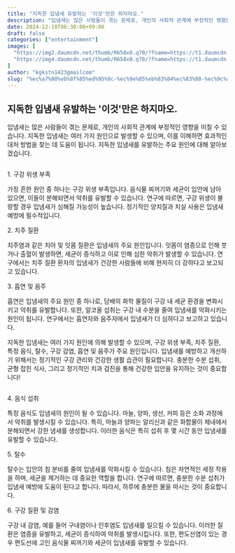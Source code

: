 ```yaml
---
title: "지독한 입냄새 유발하는 '이것'만은 하지마오."
description: "입냄새는 많은 사람들이 겪는 문제로, 개인의 사회적 관계에 부정적인 영향을 미칠 수 있습니다. 지독한 입냄새는 여러 가지 원인으로 발생할 수 있으며, 이를 이해하면 효과적인 대처 방법을 찾는 데 도움이 됩니다. 지독한 입냄새를 유발하는 주요 원인에 대해 알아보겠습니다."
date: 2024-12-18T06:30:00+09:00
draft: false
categories: ["entertainment"]
images: [
  "https://img2.daumcdn.net/thumb/R658x0.q70/?fname=https://t1.daumcdn.net/news/202412/04/happiness/20241204160002456mjpa.jpg"
  "https://img4.daumcdn.net/thumb/R658x0.q70/?fname=https://t1.daumcdn.net/news/202412/04/happiness/20241204160002713etyq.webp"
]
author: "kgkstn1423gmailcom"
slug: "%ec%a7%80%eb%8f%85%ed%95%9c-%ec%9e%85%eb%83%84%ec%83%88-%ec%9c%a0%eb%b0%9c%ed%95%98%eb%8a%94-%ec%9d%b4%ea%b2%83%eb%a7%8c%ec%9d%80-%ed%95%98%ec%a7%80%eb%a7%88%ec%98%a4"
---
```


<h2 >지독한 입냄새 유발하는 '이것'만은 하지마오.</h2> <p>입냄새는 많은 사람들이 겪는 문제로, 개인의 사회적 관계에 부정적인 영향을 미칠 수 있습니다. 지독한 입냄새는 여러 가지 원인으로 발생할 수 있으며, 이를 이해하면 효과적인 대처 방법을 찾는 데 도움이 됩니다. 지독한 입냄새를 유발하는 주요 원인에 대해 알아보겠습니다.</p> <figure ><img src="https://img2.daumcdn.net/thumb/R658x0.q70/?fname=https://t1.daumcdn.net/news/202412/04/happiness/20241204160002456mjpa.jpg" alt=""/></figure> <p>1. 구강 위생 부족</p> <p>가장 흔한 원인 중 하나는 구강 위생 부족입니다. 음식물 찌꺼기와 세균이 입안에 남아 있으면, 이들이 분해되면서 악취를 유발할 수 있습니다. 연구에 따르면, 구강 위생이 불량할 경우 입냄새가 심해질 가능성이 높습니다. 정기적인 양치질과 치실 사용은 입냄새 예방에 필수적입니다.</p> <p>2. 치주 질환</p> <p>치주염과 같은 치아 및 잇몸 질환은 입냄새의 주요 원인입니다. 잇몸이 염증으로 인해 붓거나 출혈이 발생하면, 세균이 증식하고 이로 인해 심한 악취가 발생할 수 있습니다. 연구에서는 치주 질환 환자의 입냄새가 건강한 사람들에 비해 현저히 더 강하다고 보고되고 있습니다.</p> <p>3. 흡연 및 음주</p> <p>흡연은 입냄새의 주요 원인 중 하나로, 담배의 화학 물질이 구강 내 세균 환경을 변화시키고 악취를 유발합니다. 또한, 알코올 섭취는 구강 내 수분을 줄여 입냄새를 악화시키는 원인이 됩니다. 연구에서는 흡연자와 음주자에서 입냄새가 더 심하다고 보고하고 있습니다.</p> <p>지독한 입냄새는 여러 가지 원인에 의해 발생할 수 있으며, 구강 위생 부족, 치주 질환, 특정 음식, 탈수, 구강 감염, 흡연 및 음주가 주요 원인입니다. 입냄새를 예방하고 개선하기 위해서는 정기적인 구강 관리와 건강한 생활 습관이 필요합니다. 충분한 수분 섭취, 균형 잡힌 식사, 그리고 정기적인 치과 검진을 통해 건강한 입안을 유지하는 것이 중요합니다!</p> <figure ><img src="https://img4.daumcdn.net/thumb/R658x0.q70/?fname=https://t1.daumcdn.net/news/202412/04/happiness/20241204160002713etyq.webp" alt=""/></figure> <p>4. 음식 섭취</p> <p>특정 음식도 입냄새의 원인이 될 수 있습니다. 마늘, 양파, 생선, 커피 등은 소화 과정에서 악취를 발생시킬 수 있습니다. 특히, 마늘과 양파는 알리신과 같은 화합물이 체내에서 분해되면서 강한 냄새를 생성합니다. 이러한 음식은 특히 섭취 후 몇 시간 동안 입냄새를 유발할 수 있습니다.</p> <p>5. 탈수</p> <p>탈수는 입안의 침 분비를 줄여 입냄새를 악화시킬 수 있습니다. 침은 자연적인 세정 작용을 하며, 세균을 제거하는 데 중요한 역할을 합니다. 연구에 따르면, 충분한 수분 섭취가 입냄새 예방에 도움이 된다고 합니다. 따라서, 하루에 충분한 물을 마시는 것이 중요합니다.</p> <p>6. 구강 질환 및 감염</p> <p>구강 내 감염, 예를 들어 구내염이나 인후염도 입냄새를 일으킬 수 있습니다. 이러한 질환은 염증을 유발하고, 세균이 증식하여 악취를 발생시킵니다. 또한, 편도선염이 있는 경우 편도선에 고인 음식물 찌꺼기와 세균이 입냄새를 유발할 수 있습니다.</p>